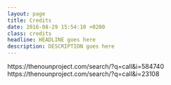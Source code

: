 ```yaml
---
layout: page
title: Credits
date: 2016-08-29 15:54:10 +0200
class: credits
headline: HEADLINE goes here
description: DESCRIPTION goes here
---
```

<section class="hero">
https://thenounproject.com/search/?q=call&i=584740
https://thenounproject.com/search/?q=call&i=23108
</section>